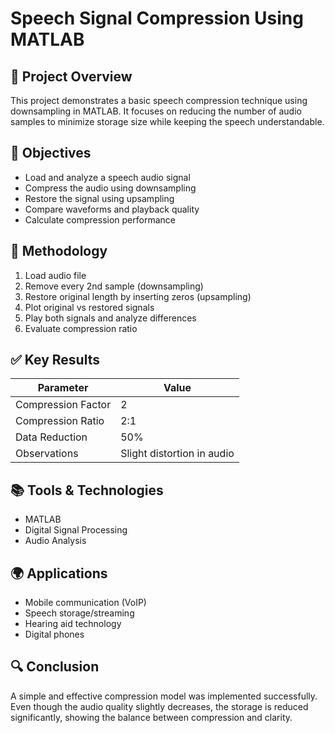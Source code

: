 # Speech Signal Compression Using MATLAB

## 📌 Project Overview
This project demonstrates a basic speech compression technique using downsampling in MATLAB. It focuses on reducing the number of audio samples to minimize storage size while keeping the speech understandable.

## 🎯 Objectives
- Load and analyze a speech audio signal
- Compress the audio using downsampling
- Restore the signal using upsampling
- Compare waveforms and playback quality
- Calculate compression performance

## 🧠 Methodology
1. Load audio file
2. Remove every 2nd sample (downsampling)
3. Restore original length by inserting zeros (upsampling)
4. Plot original vs restored signals
5. Play both signals and analyze differences
6. Evaluate compression ratio

## ✅ Key Results
| Parameter | Value |
|----------|-------|
| Compression Factor | 2 |
| Compression Ratio | 2:1 |
| Data Reduction | 50% |
| Observations | Slight distortion in audio |

## 📚 Tools & Technologies
- MATLAB
- Digital Signal Processing
- Audio Analysis

## 🌍 Applications
- Mobile communication (VoIP)
- Speech storage/streaming
- Hearing aid technology
- Digital phones

## 🔍 Conclusion
A simple and effective compression model was implemented successfully. Even though the audio quality slightly decreases, the storage is reduced significantly, showing the balance between compression and clarity.

